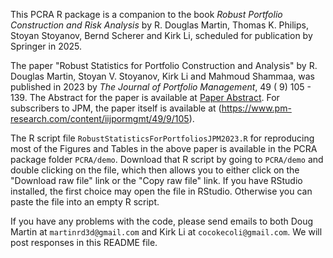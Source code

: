 This PCRA R package is a companion to the book *Robust Portfolio Construction and Risk Analysis* by R. Douglas Martin, Thomas K. Philips, Stoyan Stoyanov, Bernd Scherer and Kirk Li, scheduled for publication by Springer in 2025.

The paper "Robust Statistics for Portfolio Construction and Analysis" by R. Douglas Martin, Stoyan V. Stoyanov, Kirk Li and Mahmoud Shammaa, was published in 2023 by *The Journal of Portfolio Management*, 49  ( 9) 105 - 139. The Abstract for the paper is available at [Paper Abstract](). For subscribers to JPM, the paper itself is available at (https://www.pm-research.com/content/iijpormgmt/49/9/105).

The R script file `RobustStatisticsForPortfoliosJPM2023.R` for reproducing most of the Figures and Tables in the above paper is available in the PCRA package folder `PCRA/demo`.  Download that R script by going to `PCRA/demo` and double clicking on the file, which then allows you to either click on the "Download raw file" link or the "Copy raw file" link.  If you have RStudio installed, the first choice may open the file in RStudio.  Otherwise you can paste the file into an empty R script.

If you have any problems with the code, please send emails to both Doug Martin at `martinrd3d@gmail.com` and Kirk Li at `cocokecoli@gmail.com`. We will post responses in this README file.

